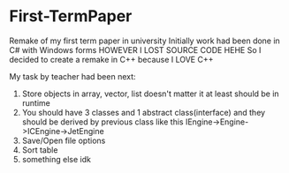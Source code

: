# First-TermPaper
Remake of my first term paper in university
Initially work had been done in C# with Windows forms HOWEVER I LOST SOURCE CODE HEHE So I decided to create a remake in C++ because I LOVE C++

My task by teacher had been next:
1. Store objects in array, vector, list doesn't matter it at least should be in runtime
2. You should have 3 classes and 1 abstract class(interface) and they should be derived by previous class like this IEngine->Engine->ICEngine->JetEngine
3. Save/Open file options 
4. Sort table
5. something else idk
